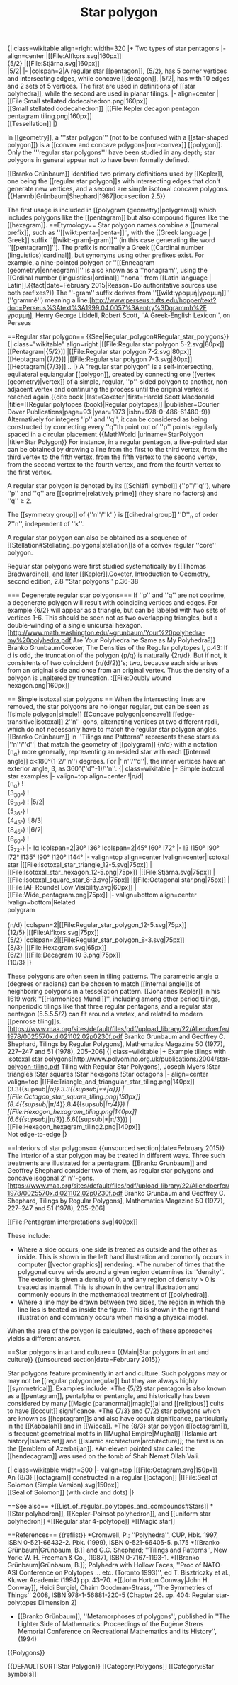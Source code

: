 ﻿---
lastrevid: 647568688
pageid: 313303
canonicalurl: http://en.wikipedia.org/wiki/Star_polygon
title: Star polygon
editurl: http://en.wikipedia.org/w/index.php?title=Star_polygon&action=edit
length: 12301
contentmodel: wikitext
pagelanguage: en
touched: 2015-02-19T07:29:13Z
ns: 0
fullurl: http://en.wikipedia.org/wiki/Star_polygon
---

{| class=wikitable align=right width=320
|+ Two types of star pentagons
|- align=center
|[[File:Alfkors.svg|160px]]<BR> {5/2}
|[[File:Stjärna.svg|160px]]<BR> &#124;5/2&#124;
|-
|colspan=2|A regular star [[pentagon]], {5/2}, has 5 corner vertices and intersecting edges, while concave [[decagon]], &#124;5/2&#124;, has with 10 edges and 2 sets of 5 vertices. The first are used in definitions of [[star polyhedra]], while the second are used in planar tilings.
|- align=center
|[[File:Small stellated dodecahedron.png|160px]]<BR>[[Small stellated dodecahedron]]
|[[File:Kepler decagon pentagon pentagram tiling.png|160px]]<BR>[[Tessellation]]
|}

In [[geometry]], a '''star polygon''' (not to be confused with a [[star-shaped polygon]]) is a [[convex and concave polygons|non-convex]] [[polygon]]. Only the '''regular star polygons''' have been studied in any depth; star polygons in general appear not to have been formally defined.

[[Branko Grünbaum]] identified two primary definitions used by [[Kepler]], one being the [[regular star polygon]]s with intersecting edges that don't generate new vertices, and a second are simple isotoxal concave polygons.<ref name=tilingandpatterns>{{Harvnb|Grünbaum|Shephard|1987|loc=section 2.5}}</ref>

The first usage is included in [[polygram (geometry)|polygrams]] which includes polygons like the [[pentagram]] but also compound figures like the [[hexagram]].
==Etymology==
Star polygon names combine a [[numeral prefix]], such as ''[[wikt:penta-|penta-]]'', with the [[Greek language | Greek]] suffix ''[[wikt:-gram|-gram]]'' (in this case generating the word ''[[pentagram]]''). The prefix is normally a Greek [[Cardinal number (linguistics)|cardinal]], but synonyms using other prefixes exist. For example, a nine-pointed polygon or ''[[Enneagram (geometry)|enneagram]]'' is also known as a ''nonagram'', using the [[Ordinal number (linguistics)|ordinal]] ''nona'' from [[Latin language | Latin]].{{fact|date=February 2015|Reason=Do authoritative sources use both prefixes?}} The ''-gram'' suffix derives from ''[[wikt:γραμμή|γραμμή]]'' (''grammḗ'') meaning a line.<ref>[http://www.perseus.tufts.edu/hopper/text?doc=Perseus%3Atext%3A1999.04.0057%3Aentry%3Dgrammh%2F γραμμή], Henry George Liddell, Robert Scott, ''A Greek-English Lexicon'', on Perseus</ref>

==Regular star polygon==
{{See|Regular_polygon#Regular_star_polygons}}
{| class="wikitable" align=right
|[[File:Regular star polygon 5-2.svg|80px]]<br>[[Pentagram|{5/2}]]
|[[File:Regular star polygon 7-2.svg|80px]]<br>[[Heptagram|{7/2}]]
|[[File:Regular star polygon 7-3.svg|80px]]<br>[[Heptagram|{7/3}]]...
|}
A "regular star polygon" is a self-intersecting, equilateral equiangular [[polygon]], created by connecting one [[vertex (geometry)|vertex]] of a simple, regular, ''p''-sided polygon to another, non-adjacent vertex and continuing the process until the original vertex is reached again.<ref>{{cite book |last=Coxeter |first=Harold Scott Macdonald |title=[[Regular polytopes (book)|Regular polytopes]] |publisher=Courier Dover Publications|page=93  |year=1973 |isbn=978-0-486-61480-9}}</ref> Alternatively for integers ''p'' and ''q'', it can be considered as being constructed by connecting every ''q''th point out of ''p'' points regularly spaced in a circular placement.<ref>{{MathWorld |urlname=StarPolygon |title=Star Polygon}}</ref> For instance, in a regular pentagon, a five-pointed star can be obtained by drawing a line from the first to the third vertex, from the third vertex to the fifth vertex, from the fifth vertex to the second vertex, from the second vertex to the fourth vertex, and from the fourth vertex to the first vertex. 

A regular star polygon is denoted by its [[Schläfli symbol]] {''p''/''q''}, where ''p'' and ''q'' are [[coprime|relatively prime]] (they share no factors) and ''q'' ≥ 2. 

The [[symmetry group]] of {''n''/''k''} is [[dihedral group]] ''D''<sub>n</sub> of order 2''n'', independent of ''k''.

A regular star polygon can also be obtained as a sequence of [[Stellation#Stellating_polygons|stellation]]s of a convex regular ''core'' polygon. 

Regular star polygons were first studied systematically by [[Thomas Bradwardine]], and later [[Kepler]].<ref>Coxeter, Introduction to Geometry, second edition, 2.8 ''Star polygons'' p.36-38</ref>

=== Degenerate regular star polygons===
If ''p'' and ''q'' are not coprime, a degenerate polygon will result with coinciding vertices and edges. For example {6/2} will appear as a triangle, but can be labeled with two sets of vertices 1-6. This should be seen not as two overlapping triangles, but a double-winding of a single unicursal hexagon.<ref>[http://www.math.washington.edu/~grunbaum/Your%20polyhedra-my%20polyhedra.pdf Are Your Polyhedra he Same as My Polyhedra?]] Branko Grunbaum</ref><ref>Coxeter, The Densities of the Regular polytopes I, p.43: If d is odd, the truncation of the polygon {p/q} is naturally {2n/d}. But if not, it consistents of two coincident {n/(d/2)}'s; two, because each side arises from an original side and once from an original vertex. Thus the density of a polygon is unaltered by truncation.</ref>
:[[File:Doubly wound hexagon.png|160px]]

== Simple isotoxal star polygons ==
When the intersecting lines are removed, the star polygons are no longer regular, but can be seen as [[simple polygon|simple]] [[Concave polygon|concave]] [[edge-transitive|isotoxal]] 2''n''-gons, alternating vertices at two different radii, which do not necessarily have to match the regular star polygon angles. [[Branko Grünbaum]] in ''Tilings and Patterns'' represents these stars as |''n''/''d''| that match the geometry of [[polygram]] {n/d} with a notation {n<sub>α</sub>} more generally, representing an n-sided star with each [[internal angle]] α<180°(1-2/''n'') degrees.<ref name=tilingandpatterns/> For |''n''/''d''|, the inner vertices have an exterior angle, &beta;, as 360°(''d''-1)/''n''. 
{| class=wikitable
|+ Simple isotoxal star examples
|- valign=top align=center
!&#124;n/d&#124;<BR>{n<sub>&alpha;</sub>}
!&nbsp;<BR>{3<sub>30°</sub>}
!&nbsp;<BR>{6<sub>30°</sub>}
! &#124;5/2&#124;<BR>{5<sub>36°</sub>}
!&nbsp;<BR>{4<sub>45°</sub>}
!&#124;8/3&#124;<BR>{8<sub>45°</sub>}
!&#124;6/2&#124;<BR>{6<sub>60°</sub>}
!&nbsp;<BR>{5<sub>72°</sub>}
|-
!&alpha;
!colspan=2|30°
!36°
!colspan=2|45°
!60°
!72°
|-
!&beta;
!150°
!90°
!72°
!135°
!90°
!120°
!144°
|- valign=top align=center
!valign=center|Isotoxal<BR>star
|[[File:Isotoxal_star_triangle_12-5.svg|75px]]
|[[File:Isotoxal_star_hexagon_12-5.png|75px]]
|[[File:Stjärna.svg|75px]]
|[[File:Isotoxal_square_star_8-3.svg|75px]]
|[[File:Octagonal star.png|75px]]
|[[File:IAF Roundel Low Visibility.svg|60px]]
|[[File:Wide_pentagram.png|75px]]
|- valign=bottom align=center
!valign=bottom|Related<BR>polygram<BR>&nbsp;<BR>{n/d}
|colspan=2|[[File:Regular_star_polygon_12-5.svg|75px]]<BR>{12/5}
|[[File:Alfkors.svg|75px]]<BR>{5/2}
|colspan=2|[[File:Regular_star_polygon_8-3.svg|75px]]<BR>{8/3}
|[[File:Hexagram.svg|65px]]<BR>{6/2}
|[[File:Decagram 10 3.png|75px]]<BR>{10/3}
|}

These polygons are often seen in tiling patterns. The parametric angle α (degrees or radians) can be chosen to match [[internal angle]]s of neighboring polygons in a tessellation pattern. [[Johannes Kepler]] in his 1619 work ''[[Harmonices Mundi]]'', including among other period tilings, nonperiodic tilings like that three regular pentagons, and a regular star pentagon (5.5.5.5/2) can fit around a vertex, and related to modern [[penrose tiling]]s.<ref>[https://www.maa.org/sites/default/files/pdf/upload_library/22/Allendoerfer/1978/0025570x.di021102.02p0230f.pdf Branko Grunbaum and Geoffrey C. Shephard, Tilings by Regular Polygons], Mathematics
Magazine 50 (1977), 227–247 and 51 (1978), 205–206]</ref>
{| class=wikitable
|+ Example tilings with isotoxal star polygons<ref>[http://www.polyomino.org.uk/publications/2004/star-polygon-tiling.pdf Tiling with Regular Star Polygons], Joseph Myers</ref>
!Star triangles
!Star squares
!Star hexagons
!Star octagons
|- align=center valign=top
|[[File:Triangle_and_triangular_star_tiling.png|140px]]<BR>(3.3{{supsub|*|&alpha;}}.3.3{{supsub|**|&alpha;}})
|[[File:Octagon_star_square_tiling.png|150px]]<BR>(8.4{{supsub|*|&pi;/4}}.8.4{{supsub|*|&pi;/4}})
|[[File:Hexagon_hexagram_tiling.png|140px]]<BR>(6.6{{supsub|*|&pi;/3}}.6.6{{supsub|*|&pi;/3}})
|[[File:Hexagon_hexagram_tiling2.png|140px]]<BR>Not edge-to-edge
|}

==Interiors of star polygons==
{{unsourced section|date=February 2015}}
The interior of a star polygon may be treated in different ways. Three such treatments are illustrated for a pentagram. [[Branko Grunbaum]] and Geoffrey Shephard consider two of them, as regular star polygons and concave isogonal 2''n''-gons.<ref>[https://www.maa.org/sites/default/files/pdf/upload_library/22/Allendoerfer/1978/0025570x.di021102.02p0230f.pdf Branko Grunbaum and Geoffrey C. Shephard, Tilings by Regular Polygons], Mathematics
Magazine 50 (1977), 227–247 and 51 (1978), 205–206]</ref>

[[File:Pentagram interpretations.svg|400px]]

These include:
* Where a side occurs, one side is treated as outside and the other as inside. This is shown in the left hand illustration and commonly occurs in computer [[vector graphics]] rendering.
*The number of times that the polygonal curve winds around a given region determines its ''density''. The exterior is given a density of 0, and any region of density > 0 is treated as internal. This is shown in the central illustration and commonly occurs in the mathematical treatment of [[polyhedra]].
* Where a line may be drawn between two sides, the region in which the line lies is treated as inside the figure. This is shown in the right hand illustration and commonly occurs when making a physical model.

When the area of the polygon is calculated, each of these approaches yields a different answer.

==Star polygons in art and culture==
{{Main|Star polygons in art and culture}}
{{unsourced section|date=February 2015}}

Star polygons feature prominently in art and culture. Such polygons may or may not be [[regular polygon|regular]] but they are always highly [[symmetrical]]. Examples include:
*The {5/2} star pentagon is also known as a [[pentagram]], pentalpha or pentangle, and historically has been considered by many [[Magic (paranormal)|magic]]al and [[religious]] cults to have [[occult]] significance.
*The {7/3} and {7/2} star polygons which are known as [[heptagram]]s and also have occult significance, particularly in the [[Kabbalah]] and in [[Wicca]].
*The {8/3} star polygon ([[octagram]]), is frequent geometrical motifs in [[Mughal Empire|Mughal]] [[Islamic art history|Islamic art]] and [[Islamic architecture|architecture]]; the first is on the [[emblem of Azerbaijan]].
*An eleven pointed star called the [[hendecagram]] was used on the tomb of Shah Nemat Ollah Vali.

{| class=wikitable width=300
|- valign=top
|[[File:Octagram.svg|150px]]<BR>An {8/3} [[octagram]] constructed in a regular [[octagon]]
|[[File:Seal of Solomon (Simple Version).svg|150px]]<BR>[[Seal of Solomon]] (with circle and dots)
|}

==See also==
*[[List_of_regular_polytopes_and_compounds#Stars]]
*[[Star polyhedron]], [[Kepler–Poinsot polyhedron]], and [[uniform star polyhedron]]
*[[Regular star 4-polytope]]
*[[Magic star]]

==References==
{{reflist}}
*Cromwell, P.; ''Polyhedra'', CUP, Hbk. 1997, ISBN 0-521-66432-2. Pbk. (1999), ISBN 0-521-66405-5. p.175
*[[Branko Grünbaum|Grünbaum, B.]] and G.C. Shephard; ''Tilings and Patterns'', New York: W. H. Freeman & Co., (1987), ISBN 0-7167-1193-1.
*[[Branko Grünbaum|Grünbaum, B.]]; Polyhedra with Hollow Faces, ''Proc of NATO-ASI Conference on Polytopes ... etc. (Toronto 1993)'', ed T. Bisztriczky et al., Kluwer Academic (1994) pp.&nbsp;43–70.
*[[John Horton Conway|John H. Conway]], Heidi Burgiel, Chaim Goodman-Strass, ''The Symmetries of Things'' 2008, ISBN 978-1-56881-220-5 (Chapter 26. pp.&nbsp;404: Regular star-polytopes Dimension 2)
* [[Branko Grünbaum]], ''Metamorphoses of polygons'', published in ''The Lighter Side of Mathematics: Proceedings of the Eugène Strens Memorial Conference on Recreational Mathematics and its History'', (1994)

{{Polygons}}

{{DEFAULTSORT:Star Polygon}}
[[Category:Polygons]]
[[Category:Star symbols]]